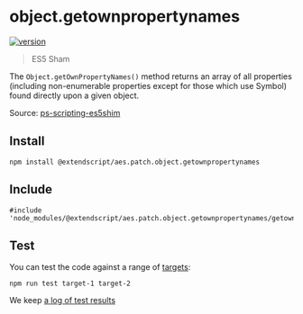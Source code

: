 # object.getownpropertynames

[![version](https://img.shields.io/npm/v/@extendscript/aes.patch.object.getownpropertynames.svg)](https://www.npmjs.org/package/@extendscript/aes.patch.object.getownpropertynames)

> ES5 Sham

The `Object.getOwnPropertyNames()` method returns an array of all properties (including non-enumerable properties except for those which use Symbol) found directly upon a given object.

Source: [ps-scripting-es5shim](https://github.com/EugenTepin/ps-scripting-es5shim/blob/master/lib/Object/getOwnPropertyNames.js)

## Install

    npm install @extendscript/aes.patch.object.getownpropertynames

## Include

    #include 'node_modules/@extendscript/aes.patch.object.getownpropertynames/getownpropertynames.js'

## Test

You can test the code against a range of [targets](https://github.com/nbqx/fakestk/blob/master/resources/versions.json):

    npm run test target-1 target-2

We keep [a log of test results](./test/results_log.md)

